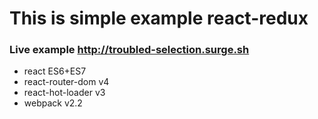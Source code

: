 # This is simple example react-redux

### Live example http://troubled-selection.surge.sh

* react ES6+ES7
* react-router-dom v4 
* react-hot-loader v3
* webpack v2.2

